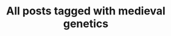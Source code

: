 ---
layout: tag
title: "All posts tagged with medieval genetics"
permalink: /weblog/tags/medieval-genetics/
taxonomy: medieval genetics
---